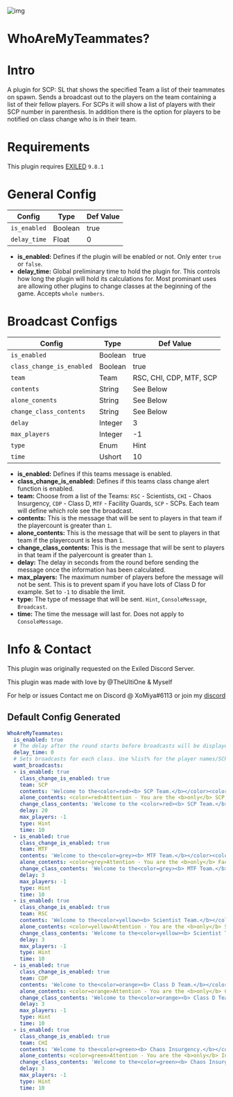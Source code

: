 ![img](https://img.shields.io/github/downloads/XoMiya-WPC/WhoAreMyTeammates/total?style=for-the-badge)
# WhoAreMyTeammates?

<h1>Intro</h1>
A plugin for SCP: SL that shows the specified Team a list of their teammates on spawn.
Sends a broadcast out to the players on the team containing a list of their fellow players. For SCPs it will show a list of players with their SCP number in parenthesis. In addition there is the option for players to be notified on class change who is in their team.

<h1>Requirements</h1>

This plugin requires [EXILED]([https://github.com/Exiled-Team/EXILED/releases](https://github.com/ExMod-Team/EXILED/releases) "Exiled Releases") `9.8.1`
<h1>General Config</h1>

| Config  | Type | Def Value |
| ------------- | ------------- | ------------- |
| `is_enabled`  | Boolean  | true  |
| `delay_time`  | Float  | 0  |

* **is_enabled:** Defines if the plugin will be enabled or not. Only enter `true` or `false`.
* **delay_time:** Global preliminary time to hold the plugin for. This controls how long the plugin will hold its calculations for. Most prominant uses are allowing other plugins to change classes at the beginning of the game. Accepts `whole numbers`.

<h1>Broadcast Configs</h1>

| Config  | Type | Def Value |
| ------------- | ------------- | ------------- |
| `is_enabled`  | Boolean  | true  |
| `class_change_is_enabled`  | Boolean  | true  |
| `team` | Team | RSC, CHI, CDP, MTF, SCP |
| `contents`  | String  | See Below  |
| `alone_conents`  | String  | See Below  |
| `change_class_contents`  | String  | See Below  |
| `delay`  | Integer  | 3  |
| `max_players`  | Integer  | -1  |
| `type`  | Enum  | Hint  |
| `time`  | Ushort  | 10  |

* **is_enabled:** Defines if this teams message is enabled.
* **class_change_is_enabled:** Defines if this teams class change alert function is enabled.
* **team:** Choose from a list of the Teams: `RSC` - Scientists, `CHI` - Chaos Insurgency, `CDP` - Class D, `MTF` - Facility Guards, `SCP` - SCPs. Each team will define which role see the broadcast.
* **contents:** This is the message that will be sent to players in that team if the playercount is greater than `1`.
* **alone_contents:** This is the message that will be sent to players in that team if the playercount is less than `1`.
* **change_class_contents:** This is the message that will be sent to players in that team if the palyercount is greater than `1`.
* **delay:** The delay in seconds from the round before sending the message once the information has been calculated. 
* **max_players:** The maximum number of players before the message will not be sent. This is to prevent spam if you have lots of Class D for example. Set to `-1` to disable the limit.
* **type:** The type of message that will be sent. `Hint`, `ConsoleMessage`, `Broadcast`.
* **time:** The time the message will last for. Does not apply to `ConsoleMessage`.


<h1>Info & Contact</h1>
This plugin was originally requested on the Exiled Discord Server.

This plugin was made with love by @TheUltiOne & Myself

For help or issues Contact me on Discord @ XoMiya#6113 or join my [discord](https://discord.gg/js4W9M5Csq "Miya's Kitchen")


<h2>Default Config Generated</h2>

```yaml
WhoAreMyTeammates:
  is_enabled: true
  # The delay after the round starts before broadcasts will be displayed.
  delay_time: 0
  # Sets broadcasts for each class. Use %list% for the player names/SCP names and %count% for number of teammates
  wamt_broadcasts:
  - is_enabled: true
    class_change_is_enabled: true
    team: SCP
    contents: 'Welcome to the<color=red><b> SCP Team.</b></color><color=aqua> The following SCPs are on this team: </color><color=red>%list%</color>'
    alone_contents: <color=red>Attention - You are the <b>only</b> SCP This game. Good Luck.</color>
    change_class_contents: 'Welcome to the <color=red><b> SCP Team.</b></color><color=aqua> The following SCPs are on this team: </color><color=red>%list%</color>'
    delay: 20
    max_players: -1
    type: Hint
    time: 10
  - is_enabled: true
    class_change_is_enabled: true
    team: MTF
    contents: 'Welcome to the<color=grey><b> MTF Team.</b></color><color=aqua> The following Guards are on this team: </color><color=grey>%list%</color>'
    alone_contents: <color=grey>Attention - You are the <b>only</b> Facility Guard this game. Good Luck.</color>
    change_class_contents: 'Welcome to the<color=grey><b> MTF Team.</b></color><color=aqua> The following Guards are on this team: </color><color=grey>%list%</color>'
    delay: 3
    max_players: -1
    type: Hint
    time: 10
  - is_enabled: true
    class_change_is_enabled: true
    team: RSC
    contents: 'Welcome to the<color=yellow><b> Scientist Team.</b></color><color=aqua> These are your partners in science: </color><color=yellow>%list%</color>'
    alone_contents: <color=yellow>Attention - You are the <b>only</b> Scientist this game. Good Luck.</color>
    change_class_contents: 'Welcome to the<color=yellow><b> Scientist Team.</b></color><color=aqua> These are your partners in science: </color><color=yellow>%list%</color>'
    delay: 3
    max_players: -1
    type: Hint
    time: 10
  - is_enabled: true
    class_change_is_enabled: true
    team: CDP
    contents: 'Welcome to the<color=orange><b> Class D Team.</b></color> The following class Ds are on this team: <color=orange>%list%</color>'
    alone_contents: <color=orange>Attention - You are the <b>only</b> Class D Personnel this game. Good Luck.</color>
    change_class_contents: 'Welcome to the<color=orange><b> Class D Team.</b></color> The following class Ds are on this team: <color=orange>%list%</color>'
    delay: 3
    max_players: -1
    type: Hint
    time: 10
  - is_enabled: true
    class_change_is_enabled: true
    team: CHI
    contents: 'Welcome to the<color=green><b> Chaos Insurgency.</b></color> The following players are your comrades: <color=green>%list%</color>'
    alone_contents: <color=green>Attention - You are the <b>only</b> Insurgent this game. Good Luck.</color>
    change_class_contents: 'Welcome to the<color=green><b> Chaos Insurgency.</b></color> The following players are your comrades: <color=green>%list%</color>'
    delay: 3
    max_players: -1
    type: Hint
    time: 10
```

